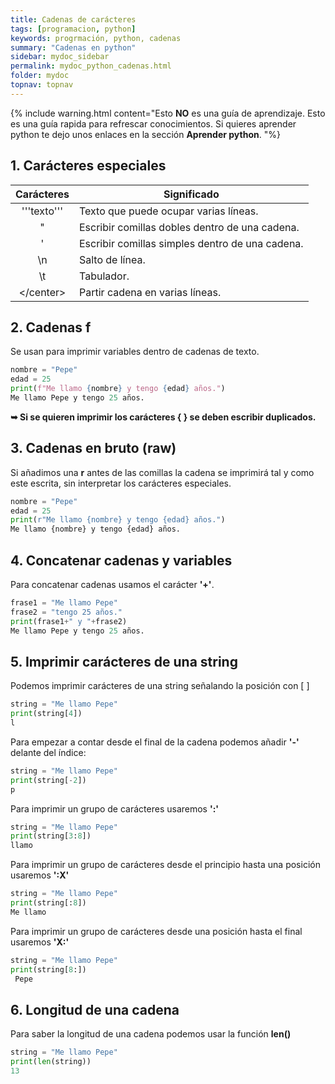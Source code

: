 ```yaml
---
title: Cadenas de carácteres
tags: [programacion, python]
keywords: progrmación, python, cadenas
summary: "Cadenas en python"
sidebar: mydoc_sidebar
permalink: mydoc_python_cadenas.html
folder: mydoc
topnav: topnav
---
```


{% include warning.html content="Esto <b>NO</b> es una guía de aprendizaje. Esto es una guía rapida para refrescar conocimientos. Si quieres aprender python te dejo unos enlaces en la sección <b>Aprender python</b>.
 "%}

## 1. Carácteres especiales

| Carácteres | Significado
|-------|--------
| <center>'''texto'''</center> | Texto que puede ocupar varias líneas.
| <center>\"</center> | Escribir comillas dobles dentro de una cadena.
| <center>\'</center> | Escribir comillas simples dentro de una cadena.
| <center>\n</center> | Salto de línea.
| <center>\t</center> | Tabulador.
| <center>\</center> | Partir cadena en varias líneas.

## 2. Cadenas f

Se usan para imprimir variables dentro de cadenas de texto.
```python
nombre = "Pepe"
edad = 25
print(f"Me llamo {nombre} y tengo {edad} años.")
Me llamo Pepe y tengo 25 años.
````

**➥ Si se quieren imprimir los carácteres { } se deben escribir duplicados.**

## 3. Cadenas en bruto (raw)
Si añadimos una **r** antes de las comillas la cadena se imprimirá tal y como este escrita, sin interpretar los carácteres especiales.
```python
nombre = "Pepe"
edad = 25
print(r"Me llamo {nombre} y tengo {edad} años.")
Me llamo {nombre} y tengo {edad} años.
````

## 4. Concatenar cadenas y variables
Para concatenar cadenas usamos el carácter **'+'**.
```python
frase1 = "Me llamo Pepe"
frase2 = "tengo 25 años."
print(frase1+" y "+frase2)
Me llamo Pepe y tengo 25 años.
````

## 5. Imprimir carácteres de una string
Podemos imprimir carácteres de una string señalando la posición con [ ]

```python
string = "Me llamo Pepe"
print(string[4])
l
````

Para empezar a contar desde el final de la cadena podemos añadir **'-'** delante del índice:
```python
string = "Me llamo Pepe"
print(string[-2])
p
````
Para imprimir un grupo de carácteres usaremos **':'**
```python
string = "Me llamo Pepe"
print(string[3:8])
llamo
````
Para imprimir un grupo de carácteres desde el principio hasta una posición usaremos **':X'**
```python
string = "Me llamo Pepe"
print(string[:8])
Me llamo
````
Para imprimir un grupo de carácteres desde una posición hasta el final usaremos **'X:'**
```python
string = "Me llamo Pepe"
print(string[8:])
 Pepe
````
## 6. Longitud de una cadena
Para saber la longitud de una cadena podemos usar la función **len()**
```python
string = "Me llamo Pepe"
print(len(string))
13
````